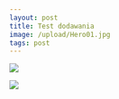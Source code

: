 ```yaml
---
layout: post
title: Test dodawania
image: /upload/Hero01.jpg
tags: post
---
```



![](/upload/Hero01.jpg)

![](/upload/Hero01.jpg)
